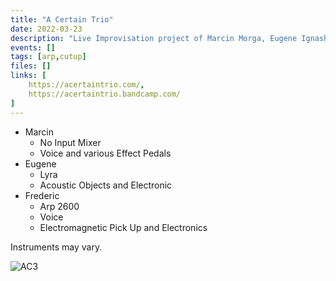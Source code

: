 ```yaml
---
title: "A Certain Trio"
date: 2022-03-23
description: "Live Improvisation project of Marcin Morga, Eugene Ignashev and Frederic Stritter"
events: []
tags: [arp,cutup]
files: []
links: [
    https://acertaintrio.com/,
    https://acertaintrio.bandcamp.com/
]
---
```

- Marcin
    - No Input Mixer
    - Voice and various Effect Pedals
- Eugene
    - Lyra
    - Acoustic Objects and Electronic
- Frederic
    - Arp 2600
    - Voice
    - Electromagnetic Pick Up and Electronics

Instruments may vary.

![AC3](a_certain_trio_big.jpg)

